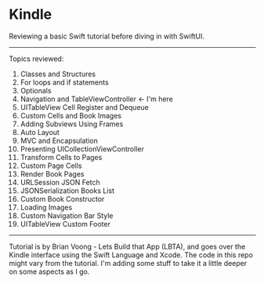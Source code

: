 # Kindle
Reviewing a basic Swift tutorial before diving in with SwiftUI.

--- 

Topics reviewed: 

1. Classes and Structures
2. For loops and if statements
3. Optionals
4. Navigation and TableViewController <- I'm here
5. UITableView Cell Register and Dequeue
6. Custom Cells and Book Images
7. Adding Subviews Using Frames
8. Auto Layout
9. MVC and Encapsulation
10. Presenting UICollectionViewController
11. Transform Cells to Pages
12. Custom Page Cells
13. Render Book Pages
14. URLSession JSON Fetch
15. JSONSerialization Books List
16. Custom Book Constructor
17. Loading Images
18. Custom Navigation Bar Style
19. UITableView Custom Footer

-----
Tutorial is by Brian Voong - Lets Build that App (LBTA), and goes over the Kindle interface using the Swift Language and Xcode.
The code in this repo might vary from the tutorial. I'm adding some stuff to take it a little deeper on some aspects as I go.
